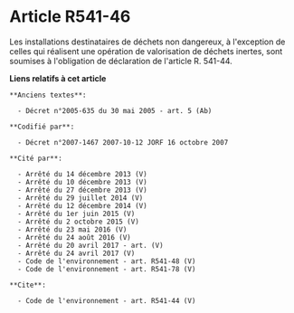 # Article R541-46

Les installations destinataires de déchets non dangereux, à l'exception de celles qui réalisent une opération de valorisation
de déchets inertes, sont soumises à l'obligation de déclaration de l'article R. 541-44.

**Liens relatifs à cet article**

	**Anciens textes**:

	  - Décret n°2005-635 du 30 mai 2005 - art. 5 (Ab)

	**Codifié par**:

	  - Décret n°2007-1467 2007-10-12 JORF 16 octobre 2007

	**Cité par**:

	  - Arrêté du 14 décembre 2013 (V)
	  - Arrêté du 10 décembre 2013 (V)
	  - Arrêté du 27 décembre 2013 (V)
	  - Arrêté du 29 juillet 2014 (V)
	  - Arrêté du 12 décembre 2014 (V)
	  - Arrêté du 1er juin 2015 (V)
	  - Arrêté du 2 octobre 2015 (V)
	  - Arrêté du 23 mai 2016 (V)
	  - Arrêté du 24 août 2016 (V)
	  - Arrêté du 20 avril 2017 - art. (V)
	  - Arrêté du 24 avril 2017 (V)
	  - Code de l'environnement - art. R541-48 (V)
	  - Code de l'environnement - art. R541-78 (V)

	**Cite**:

	  - Code de l'environnement - art. R541-44 (V)

